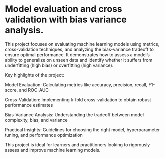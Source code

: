 # Model evaluation and cross validation with bias variance analysis.
This project focuses on evaluating machine learning models using metrics, cross-validation techniques, and analyzing the bias-variance tradeoff to ensure optimal performance. It demonstrates how to assess a model’s ability to generalize on unseen data and identify whether it suffers from underfitting (high bias) or overfitting (high variance).

Key highlights of the project:

Model Evaluation: Calculating metrics like accuracy, precision, recall, F1-score, and ROC-AUC

Cross-Validation: Implementing k-fold cross-validation to obtain robust performance estimates

Bias-Variance Analysis: Understanding the tradeoff between model complexity, bias, and variance

Practical Insights: Guidelines for choosing the right model, hyperparameter tuning, and performance optimization

This project is ideal for learners and practitioners looking to rigorously assess and improve machine learning models.
